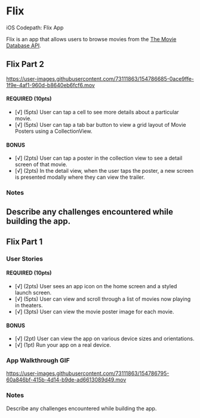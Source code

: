 # Flix
iOS Codepath: Flix App

Flix is an app that allows users to browse movies from the [The Movie Database API](http://docs.themoviedb.apiary.io/#).

## Flix Part 2

https://user-images.githubusercontent.com/73111863/154786685-0ace9ffe-1f9e-4af1-960d-b8640eb6fcf6.mov




#### REQUIRED (10pts)
- [√] (5pts) User can tap a cell to see more details about a particular movie.
- [√] (5pts) User can tap a tab bar button to view a grid layout of Movie Posters using a CollectionView.

#### BONUS
- [√] (2pts) User can tap a poster in the collection view to see a detail screen of that movie.
- [√] (2pts) In the detail view, when the user taps the poster, a new screen is presented modally where they can view the trailer.

### Notes
Describe any challenges encountered while building the app.
---

## Flix Part 1

### User Stories

#### REQUIRED (10pts)
- [√] (2pts) User sees an app icon on the home screen and a styled launch screen.
- [√] (5pts) User can view and scroll through a list of movies now playing in theaters.
- [√] (3pts) User can view the movie poster image for each movie.

#### BONUS
- [√] (2pt) User can view the app on various device sizes and orientations.
- [√] (1pt) Run your app on a real device.

### App Walkthrough GIF


https://user-images.githubusercontent.com/73111863/154786795-60a846bf-415b-4d14-b9de-ad6613089d49.mov



### Notes
Describe any challenges encountered while building the app.
